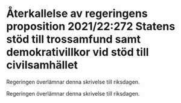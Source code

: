 # Återkallelse av regeringens proposition 2021/22:272 Statens stöd till trossamfund samt demokrativillkor vid stöd till civilsamhället

Regeringen överlämnar denna skrivelse till riksdagen.

Regeringen överlämnar denna skrivelse till riksdagen.
